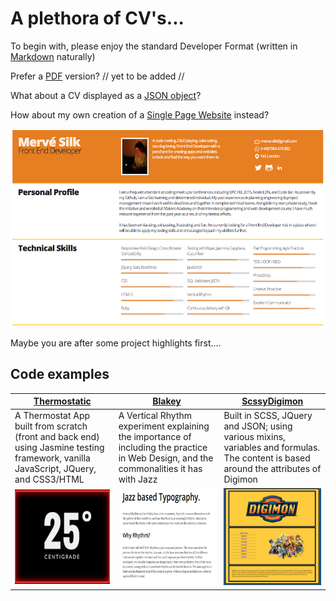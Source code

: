 # A plethora of CV's...

To begin with, please enjoy the standard Developer Format (written in [Markdown](https://github.com/Mervodactyl/cvDrafts/blob/master/cv.md) naturally)

Prefer a [PDF]() version? // yet to be added //

What about a CV displayed as a [JSON object](https://github.com/Mervodactyl/cvDrafts/blob/master/resumeObject.json)?

How about my own creation of a [Single Page Website](https://github.com/Mervodactyl/mePage) instead?

![Desktop view of CV website](images/cv_screenshot.png "Desktop view of CV web page")

Maybe you are after some project highlights first....

## Code examples

|[Thermostatic](https://github.com/Mervodactyl/thermostat_front_and_back)|[Blakey](https://github.com/Mervodactyl/blakey)|[ScssyDigimon](https://github.com/Mervodactyl/scssyDigimon)|
|--- |--- |--- |
| A Thermostat App built from scratch (front and back end) using Jasmine testing framework, vanilla JavaScript, JQuery, and CSS3/HTML | A Vertical Rhythm experiment explaining the importance of including the practice in Web Design, and  the commonalities it has with Jazz | Built in SCSS, JQuery and JSON; using various mixins, variables and formulas. The content is based around the attributes of Digimon |
|![Desktop view of website](images/thermoThumbnail.png "Desktop view of Thermostatic web page")|![Screen Shot of Web Page](images/rhythmThumbnail.png "Page View of Blakey repo Website")|![Desktop view of website](images/digiThumbnail.png "Desktop view of sassy Digimon web page")|

